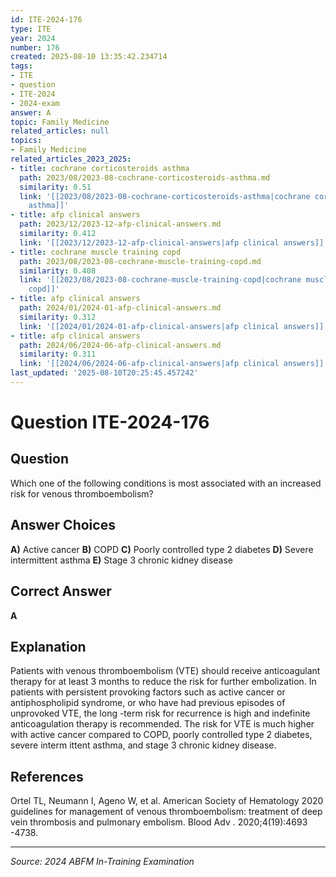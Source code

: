 ```yaml
---
id: ITE-2024-176
type: ITE
year: 2024
number: 176
created: 2025-08-10 13:35:42.234714
tags:
- ITE
- question
- ITE-2024
- 2024-exam
answer: A
topic: Family Medicine
related_articles: null
topics:
- Family Medicine
related_articles_2023_2025:
- title: cochrane corticosteroids asthma
  path: 2023/08/2023-08-cochrane-corticosteroids-asthma.md
  similarity: 0.51
  link: '[[2023/08/2023-08-cochrane-corticosteroids-asthma|cochrane corticosteroids
    asthma]]'
- title: afp clinical answers
  path: 2023/12/2023-12-afp-clinical-answers.md
  similarity: 0.412
  link: '[[2023/12/2023-12-afp-clinical-answers|afp clinical answers]]'
- title: cochrane muscle training copd
  path: 2023/08/2023-08-cochrane-muscle-training-copd.md
  similarity: 0.408
  link: '[[2023/08/2023-08-cochrane-muscle-training-copd|cochrane muscle training
    copd]]'
- title: afp clinical answers
  path: 2024/01/2024-01-afp-clinical-answers.md
  similarity: 0.312
  link: '[[2024/01/2024-01-afp-clinical-answers|afp clinical answers]]'
- title: afp clinical answers
  path: 2024/06/2024-06-afp-clinical-answers.md
  similarity: 0.311
  link: '[[2024/06/2024-06-afp-clinical-answers|afp clinical answers]]'
last_updated: '2025-08-10T20:25:45.457242'
---
```


# Question ITE-2024-176

## Question
Which one of the following conditions is most associated with an increased risk for venous 
thromboembolism?

## Answer Choices
**A)** Active cancer
**B)** COPD
**C)** Poorly controlled type 2 diabetes
**D)** Severe intermittent asthma
**E)** Stage 3 chronic kidney disease

## Correct Answer
**A**

## Explanation
Patients with venous thromboembolism (VTE) should receive anticoagulant therapy for at least 3 months to reduce the risk for further embolization. In patients with persistent provoking factors such as active cancer or antiphospholipid syndrome, or who have had previous episodes of unprovoked VTE, the long -term risk for recurrence is high and indefinite anticoagulation therapy is recommended. The risk for VTE is much higher with active cancer compared to COPD, poorly controlled type 2 diabetes, severe interm ittent asthma, and stage 3 chronic kidney disease.

## References
Ortel TL, Neumann I, Ageno W, et al. American Society of Hematology 2020 guidelines for management of venous thromboembolism: treatment of deep vein thrombosis and pulmonary embolism. Blood Adv . 2020;4(19):4693 -4738.

---
*Source: 2024 ABFM In-Training Examination*